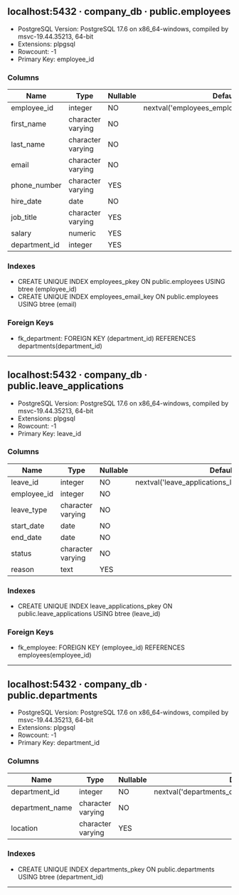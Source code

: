 ## localhost:5432 · company_db · public.employees

- PostgreSQL Version: PostgreSQL 17.6 on x86_64-windows, compiled by msvc-19.44.35213, 64-bit
- Extensions: plpgsql
- Rowcount: -1
- Primary Key: employee_id

### Columns

| Name | Type | Nullable | Default |
|------|------|----------|---------|
| employee_id | integer | NO | nextval('employees_employee_id_seq'::regclass) |
| first_name | character varying | NO |  |
| last_name | character varying | NO |  |
| email | character varying | NO |  |
| phone_number | character varying | YES |  |
| hire_date | date | NO |  |
| job_title | character varying | YES |  |
| salary | numeric | YES |  |
| department_id | integer | YES |  |

### Indexes
- CREATE UNIQUE INDEX employees_pkey ON public.employees USING btree (employee_id)
- CREATE UNIQUE INDEX employees_email_key ON public.employees USING btree (email)

### Foreign Keys
- fk_department: FOREIGN KEY (department_id) REFERENCES departments(department_id)

---

## localhost:5432 · company_db · public.leave_applications

- PostgreSQL Version: PostgreSQL 17.6 on x86_64-windows, compiled by msvc-19.44.35213, 64-bit
- Extensions: plpgsql
- Rowcount: -1
- Primary Key: leave_id

### Columns

| Name | Type | Nullable | Default |
|------|------|----------|---------|
| leave_id | integer | NO | nextval('leave_applications_leave_id_seq'::regclass) |
| employee_id | integer | NO |  |
| leave_type | character varying | NO |  |
| start_date | date | NO |  |
| end_date | date | NO |  |
| status | character varying | NO |  |
| reason | text | YES |  |

### Indexes
- CREATE UNIQUE INDEX leave_applications_pkey ON public.leave_applications USING btree (leave_id)

### Foreign Keys
- fk_employee: FOREIGN KEY (employee_id) REFERENCES employees(employee_id)

---

## localhost:5432 · company_db · public.departments

- PostgreSQL Version: PostgreSQL 17.6 on x86_64-windows, compiled by msvc-19.44.35213, 64-bit
- Extensions: plpgsql
- Rowcount: -1
- Primary Key: department_id

### Columns

| Name | Type | Nullable | Default |
|------|------|----------|---------|
| department_id | integer | NO | nextval('departments_department_id_seq'::regclass) |
| department_name | character varying | NO |  |
| location | character varying | YES |  |

### Indexes
- CREATE UNIQUE INDEX departments_pkey ON public.departments USING btree (department_id)

---

